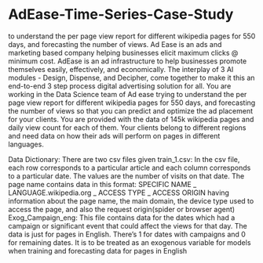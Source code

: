 # AdEase-Time-Series-Case-Study
to understand the per page view report for different wikipedia pages for 550 days, and forecasting the number of views.
Ad Ease is an ads and marketing based company helping businesses elicit maximum clicks @ minimum cost. AdEase is an ad infrastructure to help businesses promote themselves easily, effectively, and economically. The interplay of 3 AI modules - Design, Dispense, and Decipher, come together to make it this an end-to-end 3 step process digital advertising solution for all.
You are working in the Data Science team of Ad ease trying to understand the per page view report for different wikipedia pages for 550 days, and forecasting the number of views so that you can predict and optimize the ad placement for your clients. You are provided with the data of 145k wikipedia pages and daily view count for each of them. Your clients belong to different regions and need data on how their ads will perform on pages in different languages.


Data Dictionary:
There are two csv files given
train_1.csv: In the csv file, each row corresponds to a particular article and each column corresponds to a particular date. The values are the number of visits on that date.
The page name contains data in this format:
SPECIFIC NAME _ LANGUAGE.wikipedia.org _ ACCESS TYPE _ ACCESS ORIGIN
having information about the page name, the main domain, the device type used to access the page, and also the request origin(spider or browser agent)
Exog_Campaign_eng: This file contains data for the dates which had a campaign or significant event that could affect the views for that day. The data is just for pages in English.
There’s 1 for dates with campaigns and 0 for remaining dates. It is to be treated as an exogenous variable for models when training and forecasting data for pages in English
